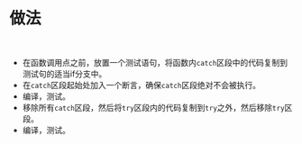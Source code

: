 # 做法

<br>

- 在函数调用点之前，放置一个测试语句，将函数内`catch`区段中的代码复制到测试句的适当if分支中。
- 在`catch`区段起始处加入一个断言，确保`catch`区段绝对不会被执行。
- 编译，测试。
- 移除所有`catch`区段，然后将`try`区段内的代码复制到`try`之外，然后移除`try`区段。
- 编译，测试。

<br>

